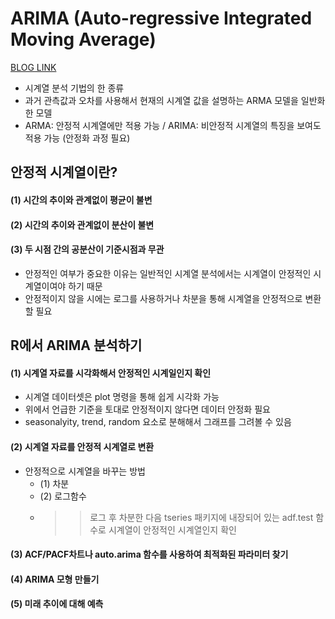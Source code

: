 # ARIMA (Auto-regressive Integrated Moving Average)

[BLOG LINK](http://www.dodomira.com/2016/04/21/arima_in_r/)

- 시계열 분석 기법의 한 종류
- 과거 관측값과 오차를 사용해서 현재의 시계열 값을 설명하는 ARMA 모델을 일반화한 모델
- ARMA: 안정적 시계열에만 적용 가능 / ARIMA: 비안정적 시계열의 특징을 보여도 적용 가능 (안정화 과정 필요)

## 안정적 시계열이란?

#### (1) 시간의 추이와 관계없이 평균이 불변
#### (2) 시간의 추이와 관계없이 분산이 불변
#### (3) 두 시점 간의 공분산이 기준시점과 무관

- 안정적인 여부가 중요한 이유는 일반적인 시계열 분석에서는 시계열이 안정적인 시계열이여야 하기 때문
- 안정적이지 않을 시에는 로그를 사용하거나 차분을 통해 시계열을 안정적으로 변환할 필요 


## R에서 ARIMA 분석하기

#### (1) 시계열 자료를 시각화해서 안정적인 시계일인지 확인

- 시계열 데이터셋은 plot 명령을 통해 쉽게 시각화 가능 
- 위에서 언급한 기준을 토대로 안정적이지 않다면 데이터 안정화 필요
- seasonalyity, trend, random 요소로 분해해서 그래프를 그려볼 수 있음 

#### (2) 시계열 자료를 안정적 시계열로 변환

- 안정적으로 시계열을 바꾸는 방법
  - (1) 차분
  - (2) 로그함수
  - >> 로그 후 차분한 다음 tseries 패키지에 내장되어 있는 adf.test 함수로 시계열이 안정적인 시계열인지 확인 
  
#### (3) ACF/PACF차트나 auto.arima 함수를 사용하여 최적화된 파라미터 찾기
#### (4) ARIMA 모형 만들기
#### (5) 미래 추이에 대해 예측 
